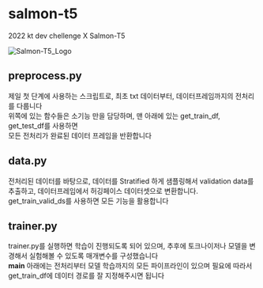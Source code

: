 # salmon-t5
2022 kt dev chellenge X Salmon-T5

![Salmon-T5_Logo](https://user-images.githubusercontent.com/53106649/191055714-15321db0-78ce-4210-9ee2-51268c65f24e.png)


## preprocess.py  
제일 첫 단계에 사용하는 스크립트로, 최초 txt 데이터부터, 데이터프레임까지의 전처리를 다룹니다  
위쪽에 있는 함수들은 소기능 만을 담당하며, 맨 아래에 있는 get_train_df, get_test_df를 사용하면  
모든 전처리가 완료된 데이터 프레임을 반환합니다  

## data.py  
전처리된 데이터를 바탕으로, 데이터를 Stratified 하게 샘플링해서 validation data를 추출하고, 데이터프레임에서 허깅페이스 데이터셋으로 변환합니다.  
get_train_valid_ds를 사용하면 모든 기능을 활용합니다  

## trainer.py  
trainer.py를 실행하면 학습이 진행되도록 되어 있으며, 추후에 토크나이저나 모델을 변경해서 실험해볼 수 있도록 매개변수를 구성했습니다  
__main__ 아래에는 전처리부터 모델 학습까지의 모든 파이프라인이 있으며
필요에 따라서 get_train_df에 데이터 경로를 잘 지정해주시면 됩니다  

